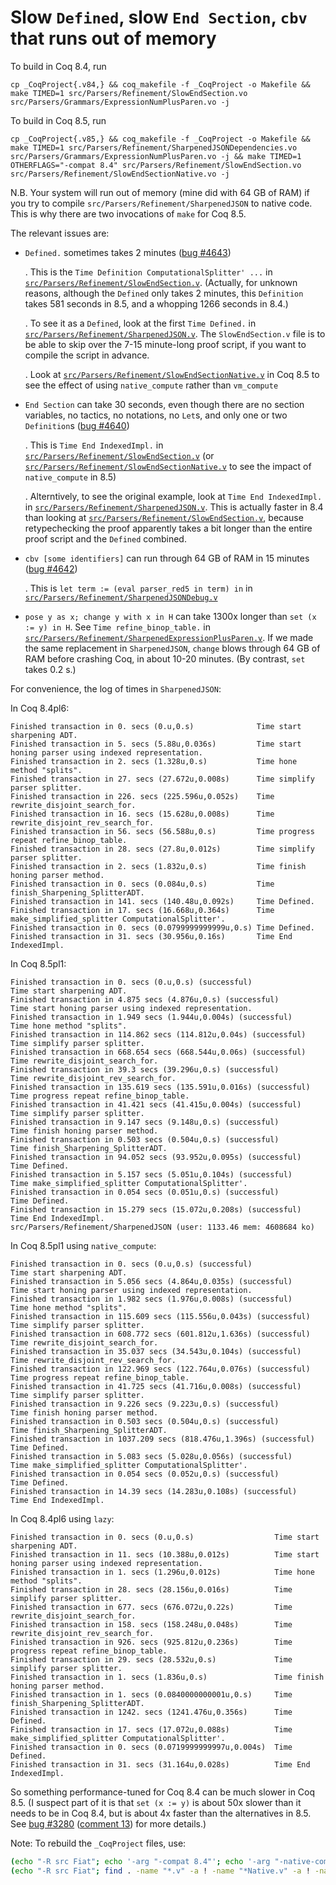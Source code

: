 # Slow `Defined`, slow `End Section`, `cbv` that runs out of memory

To build in Coq 8.4, run
```
cp _CoqProject{.v84,} && coq_makefile -f _CoqProject -o Makefile && make TIMED=1 src/Parsers/Refinement/SlowEndSection.vo src/Parsers/Grammars/ExpressionNumPlusParen.vo -j
```

To build in Coq 8.5, run
```
cp _CoqProject{.v85,} && coq_makefile -f _CoqProject -o Makefile && make TIMED=1 src/Parsers/Refinement/SharpenedJSONDependencies.vo src/Parsers/Grammars/ExpressionNumPlusParen.vo -j && make TIMED=1 OTHERFLAGS="-compat 8.4" src/Parsers/Refinement/SlowEndSection.vo src/Parsers/Refinement/SlowEndSectionNative.vo -j
```

N.B. Your system will run out of memory (mine did with 64 GB of RAM)
if you try to compile `src/Parsers/Refinement/SharpenedJSON` to native
code.  This is why there are two invocations of `make` for Coq 8.5.

The relevant issues are:

- `Defined.` sometimes takes 2 minutes 
  ([bug #4643](https://coq.inria.fr/bugs/show_bug.cgi?id=4643))

  . This is the `Time Definition ComputationalSplitter' ...` in
    [`src/Parsers/Refinement/SlowEndSection.v`](./src/Parsers/Refinement/SlowEndSection.v).
    (Actually, for unknown reasons, although the `Defined` only takes
    2 minutes, this `Definition` takes 581 seconds in 8.5, and a
    whopping 1266 seconds in 8.4.)

  . To see it as a `Defined`, look at the first `Time Defined.` in
    [`src/Parsers/Refinement/SharpenedJSON.v`](./src/Parsers/Refinement/SharpenedJSON.v).
    The `SlowEndSection.v` file is to be able to skip over the 7-15
    minute-long proof script, if you want to compile the script in
    advance.

  . Look at
    [`src/Parsers/Refinement/SlowEndSectionNative.v`](./src/Parsers/Refinement/SlowEndSectionNative.v)
    in Coq 8.5 to see the effect of using `native_compute` rather than
    `vm_compute`

- `End Section` can take 30 seconds, even though there are no section
  variables, no tactics, no notations, no `Let`s, and only one or two
  `Definition`s
  ([bug #4640](https://coq.inria.fr/bugs/show_bug.cgi?id=4640))

  . This is `Time End IndexedImpl.` in
    [`src/Parsers/Refinement/SlowEndSection.v`](./src/Parsers/Refinement/SlowEndSection.v)
    (or
    [`src/Parsers/Refinement/SlowEndSectionNative.v`](./src/Parsers/Refinement/SlowEndSectionNative.v)
    to see the impact of `native_compute` in 8.5)

  . Alterntively, to see the original example, look at `Time End
    IndexedImpl.` in
    [`src/Parsers/Refinement/SharpenedJSON.v`](./src/Parsers/Refinement/SharpenedJSON.v).
    This is actually faster in 8.4 than looking at
    [`src/Parsers/Refinement/SlowEndSection.v`](./src/Parsers/Refinement/SlowEndSection.v),
    because retypechecking the proof apparently takes a bit longer
    than the entire proof script and the `Defined` combined.

- `cbv [some identifiers]` can run through 64 GB of RAM in 15 minutes
  ([bug #4642](https://coq.inria.fr/bugs/show_bug.cgi?id=4642))

  . This is `let term := (eval parser_red5 in term) in` in
    [`src/Parsers/Refinement/SharpenedJSONDebug.v`](./src/Parsers/Refinement/SharpenedJSONDebug.v)

- `pose y as x; change y with x in H` can take 1300x longer than `set
  (x := y) in H`.  See `Time refine_binop_table.` in
  [`src/Parsers/Refinement/SharpenedExpressionPlusParen.v`](./src/Parsers/Refinement/SharpenedExpressionPlusParen.v).
  If we made the same replacement in `SharpenedJSON`, `change` blows
  through 64 GB of RAM before crashing Coq, in about 10-20 minutes.
  (By contrast, `set` takes 0.2 s.)

For convenience, the log of times in `SharpenedJSON`:

In Coq 8.4pl6:
```
Finished transaction in 0. secs (0.u,0.s)              Time start sharpening ADT.
Finished transaction in 5. secs (5.88u,0.036s)         Time start honing parser using indexed representation.
Finished transaction in 2. secs (1.328u,0.s)           Time hone method "splits".
Finished transaction in 27. secs (27.672u,0.008s)      Time simplify parser splitter.
Finished transaction in 226. secs (225.596u,0.052s)    Time rewrite_disjoint_search_for.
Finished transaction in 16. secs (15.628u,0.008s)      Time rewrite_disjoint_rev_search_for.
Finished transaction in 56. secs (56.588u,0.s)         Time progress repeat refine_binop_table.
Finished transaction in 28. secs (27.8u,0.012s)        Time simplify parser splitter.
Finished transaction in 2. secs (1.832u,0.s)           Time finish honing parser method.
Finished transaction in 0. secs (0.084u,0.s)           Time finish_Sharpening_SplitterADT.
Finished transaction in 141. secs (140.48u,0.092s)     Time Defined.
Finished transaction in 17. secs (16.668u,0.364s)      Time make_simplified_splitter ComputationalSplitter'.
Finished transaction in 0. secs (0.0799999999999u,0.s) Time Defined.
Finished transaction in 31. secs (30.956u,0.16s)       Time End IndexedImpl.
```

In Coq 8.5pl1:
```
Finished transaction in 0. secs (0.u,0.s) (successful)              Time start sharpening ADT.
Finished transaction in 4.875 secs (4.876u,0.s) (successful)        Time start honing parser using indexed representation.
Finished transaction in 1.949 secs (1.944u,0.004s) (successful)     Time hone method "splits".
Finished transaction in 114.862 secs (114.812u,0.04s) (successful)  Time simplify parser splitter.
Finished transaction in 668.654 secs (668.544u,0.06s) (successful)  Time rewrite_disjoint_search_for.
Finished transaction in 39.3 secs (39.296u,0.s) (successful)        Time rewrite_disjoint_rev_search_for.
Finished transaction in 135.619 secs (135.591u,0.016s) (successful) Time progress repeat refine_binop_table.
Finished transaction in 41.421 secs (41.415u,0.004s) (successful)   Time simplify parser splitter.
Finished transaction in 9.147 secs (9.148u,0.s) (successful)        Time finish honing parser method.
Finished transaction in 0.503 secs (0.504u,0.s) (successful)        Time finish_Sharpening_SplitterADT.
Finished transaction in 94.052 secs (93.952u,0.095s) (successful)   Time Defined.
Finished transaction in 5.157 secs (5.051u,0.104s) (successful)     Time make_simplified_splitter ComputationalSplitter'.
Finished transaction in 0.054 secs (0.051u,0.s) (successful)        Time Defined.
Finished transaction in 15.279 secs (15.072u,0.208s) (successful)   Time End IndexedImpl.
src/Parsers/Refinement/SharpenedJSON (user: 1133.46 mem: 4608684 ko)
```

In Coq 8.5pl1 using `native_compute`:
```
Finished transaction in 0. secs (0.u,0.s) (successful)               Time start sharpening ADT.
Finished transaction in 5.056 secs (4.864u,0.035s) (successful)      Time start honing parser using indexed representation.
Finished transaction in 1.982 secs (1.976u,0.008s) (successful)      Time hone method "splits".
Finished transaction in 115.609 secs (115.556u,0.043s) (successful)  Time simplify parser splitter.
Finished transaction in 608.772 secs (601.812u,1.636s) (successful)  Time rewrite_disjoint_search_for.
Finished transaction in 35.037 secs (34.543u,0.104s) (successful)    Time rewrite_disjoint_rev_search_for.
Finished transaction in 122.969 secs (122.764u,0.076s) (successful)  Time progress repeat refine_binop_table.
Finished transaction in 41.725 secs (41.716u,0.008s) (successful)    Time simplify parser splitter.
Finished transaction in 9.226 secs (9.223u,0.s) (successful)         Time finish honing parser method.
Finished transaction in 0.503 secs (0.504u,0.s) (successful)         Time finish_Sharpening_SplitterADT.
Finished transaction in 1037.209 secs (818.476u,1.396s) (successful) Time Defined.
Finished transaction in 5.083 secs (5.028u,0.056s) (successful)      Time make_simplified_splitter ComputationalSplitter'.
Finished transaction in 0.054 secs (0.052u,0.s) (successful)         Time Defined.
Finished transaction in 14.39 secs (14.283u,0.108s) (successful)     Time End IndexedImpl.
```

In Coq 8.4pl6 using `lazy`:
```
Finished transaction in 0. secs (0.u,0.s)                  Time start sharpening ADT.
Finished transaction in 11. secs (10.388u,0.012s)          Time start honing parser using indexed representation.
Finished transaction in 1. secs (1.296u,0.012s)            Time hone method "splits".
Finished transaction in 28. secs (28.156u,0.016s)          Time simplify parser splitter.
Finished transaction in 677. secs (676.072u,0.22s)         Time rewrite_disjoint_search_for.
Finished transaction in 158. secs (158.248u,0.048s)        Time rewrite_disjoint_rev_search_for.
Finished transaction in 926. secs (925.812u,0.236s)        Time progress repeat refine_binop_table.
Finished transaction in 29. secs (28.532u,0.s)             Time simplify parser splitter.
Finished transaction in 1. secs (1.836u,0.s)               Time finish honing parser method.
Finished transaction in 1. secs (0.0840000000001u,0.s)     Time finish_Sharpening_SplitterADT.
Finished transaction in 1242. secs (1241.476u,0.356s)      Time Defined.
Finished transaction in 17. secs (17.072u,0.088s)          Time make_simplified_splitter ComputationalSplitter'.
Finished transaction in 0. secs (0.0719999999997u,0.004s)  Time Defined.
Finished transaction in 31. secs (31.164u,0.028s)          Time End IndexedImpl.
```

So something performance-tuned for Coq 8.4 can be much slower in Coq
8.5.  (I suspect part of it is that `set (x := y)` is about 50x slower
than it needs to be in Coq 8.4, but is about 4x faster than the
alternatives in 8.5.  See [bug
#3280](https://coq.inria.fr/bugs/show_bug.cgi?id=3280) ([comment
13](https://coq.inria.fr/bugs/show_bug.cgi?id=3280#c13)) for more
details.)


Note: To rebuild the `_CoqProject` files, use:
```bash
(echo "-R src Fiat"; echo '-arg "-compat 8.4"'; echo '-arg "-native-compiler"'; find src -name "*.v" -a ! -name "*#*") > _CoqProject.v85
(echo "-R src Fiat"; find . -name "*.v" -a ! -name "*Native.v" -a ! -name "*#*") > _CoqProject.v84
```
